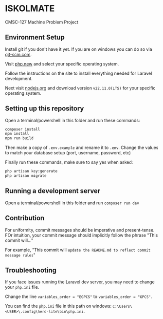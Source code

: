 # ISKOLMATE

CMSC-127 Machine Problem Project

## Environment Setup

Install git if you don't have it yet. If you are on windows you can do so via [git-scm.com](https://git-scm.com/downloads/win).

Visit [php.new](https://php.new/) and select your specific operating system.

Follow the instructions on the site to install everything needed for Laravel development.

Next visit [nodejs.org](https://nodejs.org/en/download/prebuilt-installer) and download version `v22.11.0(LTS)` for your specific operating system.

## Setting up this repository

Open a terminal/powershell in this folder and run these commands:

```sh
composer install
npm install
npm run build
```

Then make a copy of `.env.example` and rename it to `.env`. Change the values to match your database setup (port, username, password, etc)

Finally run these commands, make sure to say yes when asked:

```sh
php artisan key:generate
php artisan migrate
```

## Running a development server

Open a terminal/powershell in this folder and run `composer run dev`

## Contribution

For uniformity, commit messages should be imperative and present-tense. FOr intuition, your commit message should implicitly follow the phrase "This commit will..."

For example, "This commit will `update the README.md to reflect commit message rules`" 

## Troubleshooting

If you face issues running the Laravel dev server, you may need to change your `php.ini` file.

Change the line `variables_order = "EGPCS"` to `variables_order = "GPCS"`.

You can find the `php.ini` file in this path on windows: `C:\Users\<USER>\.config\herd-lite\bin\php.ini`.
